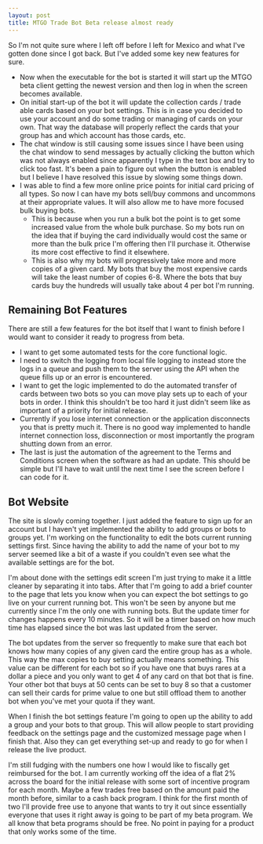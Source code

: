 ```yaml
---
layout: post
title: MTGO Trade Bot Beta release almost ready
---
```


So I'm not quite sure where I left off before I left for Mexico and what I've gotten done since I got back.  But I've added some key new features for sure.

<!--more-->

  - Now when the executable for the bot is started it will start up the MTGO beta client getting the newest version and then log in when the screen becomes available.
  - On initial start-up of the bot it will update the collection cards / trade able cards based on your bot settings.  This is in case you decided to use your account and do some trading or managing of cards on your own.  That way the database will properly reflect the cards that your group has and which account has those cards, etc.
  - The chat window is still causing some issues since I have been using the chat window to send messages by actually clicking the button which was not always enabled since apparently I type in the text box and try to click too fast.  It's been a pain to figure out when the button is enabled but I believe I have resolved this issue by slowing some things down.
  - I was able to find a few more online price points for initial card pricing of all types.  So now I can have my bots sell/buy commons and uncommons at their appropriate values.  It will also allow me to have more focused bulk buying bots.
      - This is because when you run a bulk bot the point is to get some increased value from the whole bulk purchase.  So my bots run on the idea that if buying the card individually would cost the same or more than the bulk price I'm offering then I'll purchase it.  Otherwise its more cost effective to find it elsewhere.
      - This is also why my bots will progressively take more and more copies of a given card.  My bots that buy the most expensive cards will take the least number of copies 6-8.  Where the bots that buy cards buy the hundreds will usually take about 4 per bot I'm running.

Remaining Bot Features
---
There are still a few features for the bot itself that I want to finish before I would want to consider it ready to progress from beta.

  - I want to get some automated tests for the core functional logic.
  - I need to switch the logging from local file logging to instead store the logs in a queue and push them to the server using the API when the queue fills up or an error is encountered.
  - I want to get the logic implemented to do the automated transfer of cards between two bots so you can move play sets up to each of your bots in order.  I think this shouldn't be too hard it just didn't seem like as important of a priority for initial release.
  - Currently if you lose internet connection or the application disconnects you that is pretty much it.  There is no good way implemented to handle internet connection loss, disconnection or most importantly the program shutting down from an error.
  - The last is just the automation of the agreement to the Terms and Conditions screen when the software as had an update.  This should be simple but I'll have to wait until the next time I see the screen before I can code for it.

Bot Website
---
The site is slowly coming together.  I just added the feature to sign up for an account but I haven't yet implemented the ability to add groups or bots to groups yet.  I'm working on the functionality to edit the bots current running settings first.  Since having the ability to add the name of your bot to my server seemed like a bit of a waste if you couldn't even see what the available settings are for the bot.

I'm about done with the settings edit screen I'm just trying to make it a little cleaner by separating it into tabs.  After that I'm going to add a brief counter to the page that lets you know when you can expect the bot settings to go live on your current running bot.  This won't be seen by anyone but me currently since I'm the only one with running bots.  But the update timer for changes happens every 10 minutes.  So it will be a timer based on how much time has elapsed since the bot was last updated from the server.

The bot updates from the server so frequently to make sure that each bot knows how many copies of any given card the entire group has as a whole.  This way the max copies to buy setting actually means something.  This value can be different for each bot so if you have one that buys rares at a dollar a piece and you only want to get 4 of any card on that bot that is fine.  Your other bot that buys at 50 cents can be set to buy 8 so that a customer can sell their cards for prime value to one but still offload them to another bot when you've met your quota if they want.

When I finish the bot settings feature I'm going to open up the ability to add a group and your bots to that group.  This will allow people to start providing feedback on the settings page and the customized message page when I finish that.  Also they can get everything set-up and ready to go for when I release the live product.

I'm still fudging with the numbers one how I would like to fiscally get reimbursed for the bot.  I am currently working off the idea of a flat 2% across the board for the initial release with some sort of incentive program for each month.  Maybe a few trades free based on the amount paid the month before, similar to a cash back program.  I think for the first month of two I'll provide free use to anyone that wants to try it out since essentially everyone that uses it right away is going to be part of my beta program.  We all know that beta programs should be free.  No point in paying for a product that only works some of the time.
